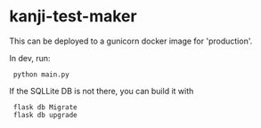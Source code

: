 # kanji-test-maker

This can be deployed to a gunicorn docker image for 'production'.

In dev, run:

     python main.py

 If the SQLLite DB is not there, you can build it with
 
     flask db Migrate
     flask db upgrade
